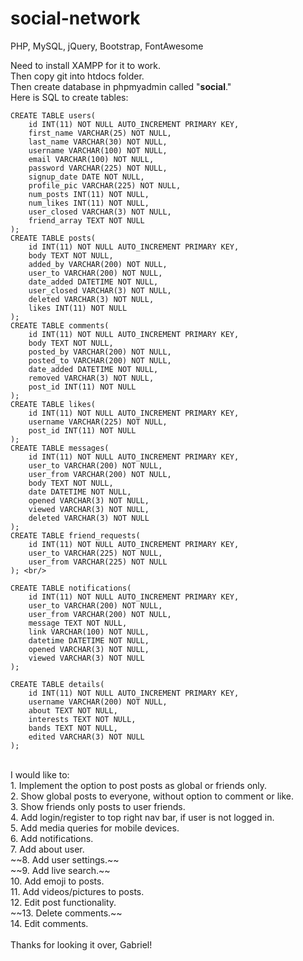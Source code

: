 # social-network
PHP, MySQL, jQuery, Bootstrap, FontAwesome

Need to install XAMPP for it to work.<br/>
Then copy git into htdocs folder.<br/>
Then create database in phpmyadmin called "**social**."<br/>
Here is SQL to create tables:<br/>
```
CREATE TABLE users(
    id INT(11) NOT NULL AUTO_INCREMENT PRIMARY KEY,
    first_name VARCHAR(25) NOT NULL,
    last_name VARCHAR(30) NOT NULL,
    username VARCHAR(100) NOT NULL,
    email VARCHAR(100) NOT NULL,
    password VARCHAR(225) NOT NULL,
    signup_date DATE NOT NULL,
    profile_pic VARCHAR(225) NOT NULL,
    num_posts INT(11) NOT NULL,
    num_likes INT(11) NOT NULL,
    user_closed VARCHAR(3) NOT NULL,
    friend_array TEXT NOT NULL
); 
CREATE TABLE posts(
    id INT(11) NOT NULL AUTO_INCREMENT PRIMARY KEY,
    body TEXT NOT NULL,
    added_by VARCHAR(200) NOT NULL,
    user_to VARCHAR(200) NOT NULL,
    date_added DATETIME NOT NULL,
    user_closed VARCHAR(3) NOT NULL,
    deleted VARCHAR(3) NOT NULL,
    likes INT(11) NOT NULL
); 
CREATE TABLE comments(
    id INT(11) NOT NULL AUTO_INCREMENT PRIMARY KEY,
    body TEXT NOT NULL,
    posted_by VARCHAR(200) NOT NULL,
    posted_to VARCHAR(200) NOT NULL,
    date_added DATETIME NOT NULL,
    removed VARCHAR(3) NOT NULL,
    post_id INT(11) NOT NULL
); 
CREATE TABLE likes(
    id INT(11) NOT NULL AUTO_INCREMENT PRIMARY KEY,
    username VARCHAR(225) NOT NULL,
    post_id INT(11) NOT NULL
); 
CREATE TABLE messages(
    id INT(11) NOT NULL AUTO_INCREMENT PRIMARY KEY,
    user_to VARCHAR(200) NOT NULL,
    user_from VARCHAR(200) NOT NULL,
    body TEXT NOT NULL,
    date DATETIME NOT NULL,
    opened VARCHAR(3) NOT NULL,
    viewed VARCHAR(3) NOT NULL,
    deleted VARCHAR(3) NOT NULL
);
CREATE TABLE friend_requests(
    id INT(11) NOT NULL AUTO_INCREMENT PRIMARY KEY,
    user_to VARCHAR(225) NOT NULL,
    user_from VARCHAR(225) NOT NULL
); <br/>

CREATE TABLE notifications(
    id INT(11) NOT NULL AUTO_INCREMENT PRIMARY KEY,
    user_to VARCHAR(200) NOT NULL,
    user_from VARCHAR(200) NOT NULL,
    message TEXT NOT NULL,
    link VARCHAR(100) NOT NULL,
    datetime DATETIME NOT NULL,
    opened VARCHAR(3) NOT NULL,
    viewed VARCHAR(3) NOT NULL
);

CREATE TABLE details(
    id INT(11) NOT NULL AUTO_INCREMENT PRIMARY KEY,
    username VARCHAR(200) NOT NULL,
    about TEXT NOT NULL,
	interests TEXT NOT NULL,
    bands TEXT NOT NULL,
    edited VARCHAR(3) NOT NULL
); 
```
<br/>
I would like to:<br/>
1. Implement the option to post posts as global or friends only.<br/>
2. Show global posts to everyone, without option to comment or like.<br/>
3. Show friends only posts to user friends.<br/>
4. Add login/register to top right nav bar, if user is not logged in.<br/>
5. Add media queries for mobile devices.<br/>
6. Add notifications.<br/>
7. Add about user.<br/>
~~8. Add user settings.~~<br/>
~~9. Add live search.~~<br/>
10. Add emoji to posts.<br/>
11. Add videos/pictures to posts.<br/>
12. Edit post functionality.<br/>
~~13. Delete comments.~~<br/>
14. Edit comments.<br/>

<br/>
Thanks for looking it over, Gabriel!<br/>
